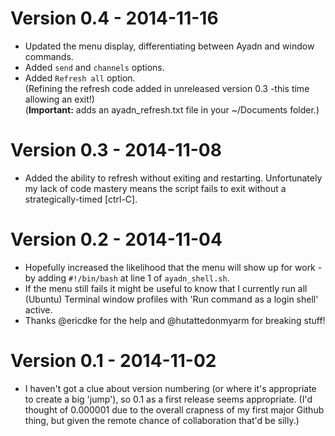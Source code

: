 # Version 0.4 - 2014-11-16
* Updated the menu display, differentiating between Ayadn and window commands.
* Added `send` and `channels` options.
* Added `Refresh all` option.   
  (Refining the refresh code added in unreleased version 0.3 -this time allowing an exit!)   
  (**Important:** adds an ayadn_refresh.txt file in your ~/Documents folder.)

# Version 0.3 - 2014-11-08
* Added the ability to refresh without exiting and restarting. Unfortunately my lack of code mastery means the script fails to exit without a strategically-timed [ctrl-C].

# Version 0.2 - 2014-11-04
* Hopefully increased the likelihood that the menu will show up for work - by adding `#!/bin/bash` at line 1 of `ayadn_shell.sh`.
* If the menu still fails it might be useful to know that I currently run all (Ubuntu) Terminal window profiles with 'Run command as a login shell' active.
* Thanks @ericdke for the help and @hutattedonmyarm for breaking stuff!

# Version 0.1 - 2014-11-02
* I haven't got a clue about version numbering (or where it's appropriate to create a big 'jump'), so 0.1 as a first release seems appropriate. (I'd thought of 0.000001 due to the overall crapness of my first major Github thing, but given the remote chance of collaboration that'd be silly.)
